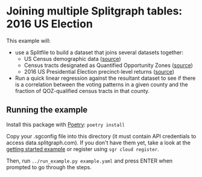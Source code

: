 # Joining multiple Splitgraph tables: 2016 US Election 

This example will:

* use a Splitfile to build a dataset that joins several datasets together:
  * US Census demographic data ([source](https://www.kaggle.com/muonneutrino/us-census-demographic-data/download))
  * Census tracts designated as Quantified Opportunity Zones ([source](https://www.cdfifund.gov/Documents/Designated%20QOZs.12.14.18.xlsx))
  * 2016 US Presidential Election precinct-level returns ([source](https://dataverse.harvard.edu/dataset.xhtml?persistentId=doi:10.7910/DVN/LYWX3D))
* Run a quick linear regression against the resultant dataset to see if there is a
  correlation between the voting patterns in a given county and the fraction of QOZ-qualified
  census tracts in that county. 

## Running the example

Install this package with [Poetry](https://github.com/sdispater/poetry): `poetry install` 

Copy your .sgconfig file into this directory (it must contain API credentials to access
data.splitgraph.com). If you don't have them yet, take a look at the
[getting started example](../get-started/README.md) or register using `sgr cloud register`.

Then, run `../run_example.py example.yaml` and press ENTER when prompted to go through the steps.